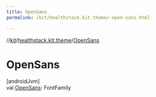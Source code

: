 ```yaml
---
title: OpenSans
permalink: /kit/healthstack.kit.theme/-open-sans.html

---
```

//[kit](/kit.html)/[healthstack.kit.theme](index.html)/[OpenSans](-open-sans.html)



# OpenSans



[androidJvm]\
val [OpenSans](-open-sans.html): FontFamily




